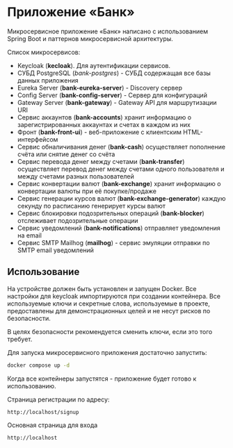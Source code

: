 # Приложение «Банк»

Микросервисное приложение «Банк» написано с использованием Spring Boot и паттернов микросервисной архитектуры.

Список микросервисов:
- Keycloak (**kecloak**). Для аутентификации сервисов.
- СУБД PostgreSQL (*bank-postgres*) - СУБД содержащая все базы данных приложения
- Eureka Server (**bank-eureka-server**) - Discovery сервер
- Config Server (**bank-config-server**) - Сервер для конфигураций
- Gateway Server (**bank-gateway**) - Gateway API для маршрутизации URI
- Сервис аккаунтов (**bank-accounts**) хранит информацию о зарегистрированных аккаунтах и счетах в каждом из них
- Фронт (**bank-front-ui**) - веб-приложение с клиентским HTML-интерфейсом
- Сервис обналичивания денег (**bank-cash**) осуществляет пополнение счёта или снятие денег со счёта
- Сервис перевода денег между счетами (**bank-transfer**) осуществляет перевод денег между счетами одного пользователя и между счетами разных пользователей
- Сервис конвертации валют (**bank-exchange**) хранит информацию о конвертации валюты при её покупке/продаже
- Сервис генерации курсов валют (**bank-exchange-generator**) каждую секунду по расписанию генерирует курсы валют
- Сервис блокировки подозрительных операций (**bank-blocker**) отслеживает подозрительные операции
- Сервис уведомлений (**bank-notifications**) отправляет уведомления на email
- Сервис SMTP Mailhog (**mailhog**) - сервис эмуляции отправки по SMTP email уведомлений

## Использование

На устройстве должен быть установлен и запущен Docker. Все настройки для keycloak импортируются при создании контейнера.
Все используемые ключи и секретные слова, используемые в проекте, предоставлены для демонстрационных целей и не несут рисков по безопасности.

В целях безопасности рекомендуется сменить ключи, если это того требует.

Для запуска микросервисного приложения достаточно запустить:
```sh
docker compose up -d
```

Когда все контейнеры запустятся - приложение будет готово к использованию.

Страница регистрации по адресу:
```
http://localhost/signup
```

Основная страница для входа
```
http://localhost
```